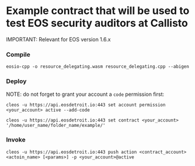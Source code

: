# Example contract that will be used to test EOS security auditors at Callisto

IMPORTANT: Relevant for EOS version 1.6.x

### Compile

`eosio-cpp -o resource_delegating.wasm resource_delegating.cpp --abigen`

### Deploy

NOTE: do not forget to grant your account a `code` permission first:

`cleos -u https://api.eosdetroit.io:443 set account permission <your_account> active --add-code`

`cleos -u https://api.eosdetroit.io:443 set contract <your_account> '/home/user_name/folder_name/example/'`

### Invoke

`cleos -u https://api.eosdetroit.io:443 push action <contract_account> <actoin_name> [<params>] -p <your_account>@active`
